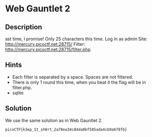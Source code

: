 # Web Gauntlet 2

## Description
ast time, I promise! Only 25 characters this time. Log in as admin Site: http://mercury.picoctf.net:28715/ Filter: http://mercury.picoctf.net:28715/filter.php

## Hints
- Each filter is separated by a space. Spaces are not filtered.
- There is only 1 round this time, when you beat it the flag will be in filter.php.
- sqlite

## Solution
We use the same solution as in Web Gauntlet 2.

`picoCTF{k3ep_1t_sh0rt_2a78ea34c84da0bf585ada4cb9a6f8fb}`
